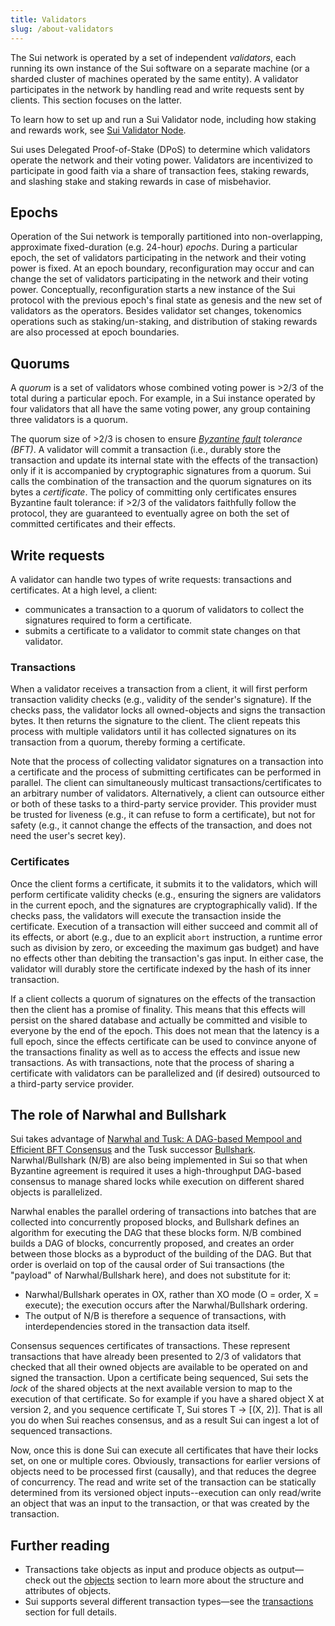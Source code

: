 ```yaml
---
title: Validators
slug: /about-validators
---
```


The Sui network is operated by a set of independent _validators_, each running its own instance of the Sui software on a separate machine (or a sharded cluster of machines operated by the same entity). A validator participates in the network by handling read and write requests sent by clients. This section focuses on the latter.

To learn how to set up and run a Sui Validator node, including how staking and rewards work, see [Sui Validator Node](../../contribute/nodes/validator.md).

Sui uses Delegated Proof-of-Stake (DPoS) to determine which validators operate the network and their voting power. Validators are incentivized to participate in good faith via a share of transaction fees, staking rewards, and slashing stake and staking rewards in case of misbehavior.

## Epochs

Operation of the Sui network is temporally partitioned into non-overlapping, approximate fixed-duration (e.g. 24-hour) _epochs_. During a particular epoch, the set of validators participating in the network and their voting power is fixed. At an epoch boundary, reconfiguration may occur and can change the set of validators participating in the network and their voting power. Conceptually, reconfiguration starts a new instance of the Sui protocol with the previous epoch's final state as genesis and the new set of validators as the operators. Besides validator set changes, tokenomics operations such as staking/un-staking, and distribution of staking rewards are also processed at epoch boundaries.

## Quorums

A _quorum_ is a set of validators whose combined voting power is >2/3 of the total during a particular epoch. For example, in a Sui instance operated by four validators that all have the same voting power, any group containing three validators is a quorum.

The quorum size of >2/3 is chosen to ensure _[Byzantine fault](https://en.wikipedia.org/wiki/Byzantine_fault) tolerance (BFT)_. A validator will commit a transaction (i.e., durably store the transaction and update its internal state with the effects of the transaction) only if it is accompanied by cryptographic signatures from a quorum. Sui calls the combination of the transaction and the quorum signatures on its bytes a _certificate_. The policy of committing only certificates ensures Byzantine fault tolerance: if >2/3 of the validators faithfully follow the protocol, they are guaranteed to eventually agree on both the set of committed certificates and their effects.

## Write requests

A validator can handle two types of write requests: transactions and certificates. At a high level, a client:

- communicates a transaction to a quorum of validators to collect the signatures required to form a certificate.
- submits a certificate to a validator to commit state changes on that validator.

### Transactions

When a validator receives a transaction from a client, it will first perform transaction validity checks (e.g., validity of the sender's signature). If the checks pass, the validator locks all owned-objects and signs the transaction bytes. It then returns the signature to the client. The client repeats this process with multiple validators until it has collected signatures on its transaction from a quorum, thereby forming a certificate.

Note that the process of collecting validator signatures on a transaction into a certificate and the process of submitting certificates can be performed in parallel. The client can simultaneously multicast transactions/certificates to an arbitrary number of validators. Alternatively, a client can outsource either or both of these tasks to a third-party service provider. This provider must be trusted for liveness (e.g., it can refuse to form a certificate), but not for safety (e.g., it cannot change the effects of the transaction, and does not need the user's secret key).

### Certificates

Once the client forms a certificate, it submits it to the validators, which will perform certificate validity checks (e.g., ensuring the signers are validators in the current epoch, and the signatures are cryptographically valid). If the checks pass, the validators will execute the transaction inside the certificate. Execution of a transaction will either succeed and commit all of its effects, or abort (e.g., due to an explicit `abort` instruction, a runtime error such as division by zero, or exceeding the maximum gas budget) and have no effects other than debiting the transaction's gas input. In either case, the validator will durably store the certificate indexed by the hash of its inner transaction.

If a client collects a quorum of signatures on the effects of the transaction then the client has a promise of finality. This means that this effects will persist on the shared database and actually be committed and visible to everyone by the end of the epoch. This does not mean that the latency is a full epoch, since the effects certificate can be used to convince anyone of the transactions finality as well as to access the effects and issue new transactions.
As with transactions, note that the process of sharing a certificate with validators can be parallelized and (if desired) outsourced to a third-party service provider.

## The role of Narwhal and Bullshark

Sui takes advantage of [Narwhal and Tusk: A DAG-based Mempool and Efficient BFT Consensus](../core-concepts/consensus-engine.md) and the Tusk successor [Bullshark](https://arxiv.org/abs/2201.05677). Narwhal/Bullshark (N/B) are also being implemented in Sui so that when Byzantine agreement is required it uses a high-throughput DAG-based consensus to manage shared locks while execution on different shared objects is parallelized.

Narwhal enables the parallel ordering of transactions into batches that are collected into concurrently proposed blocks, and Bullshark defines an algorithm for executing the DAG that these blocks form. N/B combined builds a DAG of blocks, concurrently proposed, and creates an order between those blocks as a byproduct of the building of the DAG. But that order is overlaid on top of the causal order of Sui transactions (the "payload" of Narwhal/Bullshark here), and does not substitute for it:

- Narwhal/Bullshark operates in OX, rather than XO mode (O = order, X = execute); the execution occurs after the Narwhal/Bullshark ordering.
- The output of N/B is therefore a sequence of transactions, with interdependencies stored in the transaction data itself.

Consensus sequences certificates of transactions. These represent transactions that have already been presented to 2/3 of validators that checked that all their owned objects are available to be operated on and signed the transaction. Upon a certificate being sequenced, Sui sets the _lock_ of the shared objects at the next available version to map to the execution of that certificate. So for example if you have a shared object X at version 2, and you sequence certificate T, Sui stores T -> [(X, 2)]. That is all you do when Sui reaches consensus, and as a result Sui can ingest a lot of sequenced transactions.

Now, once this is done Sui can execute all certificates that have their locks set, on one or multiple cores. Obviously, transactions for earlier versions of objects need to be processed first (causally), and that reduces the degree of concurrency. The read and write set of the transaction can be statically determined from its versioned object inputs--execution can only read/write an object that was an input to the transaction, or that was created by the transaction.

## Further reading

- Transactions take objects as input and produce objects as output&mdash;check out the [objects](../../learn/core-concepts/objects.md) section to learn more about the structure and attributes of objects.
- Sui supports several different transaction types&mdash;see the [transactions](../../learn/core-concepts/transactions.md) section for full details.
